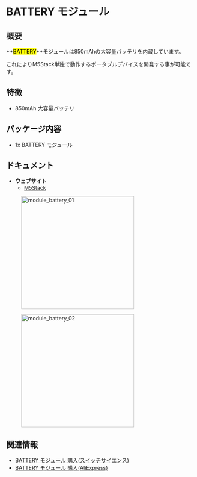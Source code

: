 # BATTERY モジュール



## 概要

**<mark>BATTERY</mark>**モジュールは850mAhの大容量バッテリを内蔵しています。

これによりM5Stack単独で動作するポータブルデバイスを開発する事が可能です。

## 特徴

- 850mAh 大容量バッテリ

## パッケージ内容

- 1x BATTERY モジュール

## ドキュメント

- **ウェブサイト**
  - [M5Stack](https://m5stack.com)

<figure>
  <img src="assets/img/product_pics/module/module_battery_01.png" alt="module_battery_01" width="300px" height="300px">
</figure>
<figure>
  <img src="assets/img/product_pics/module/module_battery_02.png" alt="module_battery_02" width="300px" height="300px">
</figure>

## 関連情報

- [BATTERY モジュール 購入(スイッチサイエンス)](https://www.switch-science.com/catalog/3653/)
- [BATTERY モジュール 購入(AliExpress)](https://www.aliexpress.com/store/product/M5Stack-arduino-ESP32-850-mah-iot/3226069_32839688875.html)
